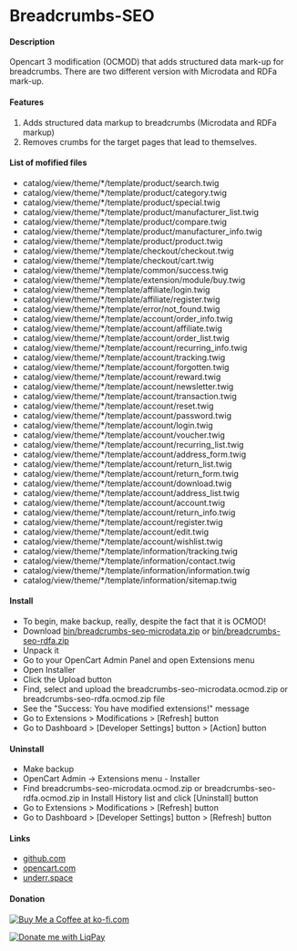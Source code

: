 # Breadcrumbs-SEO

#### Description
Opencart 3 modification (OCMOD) that adds structured data mark-up for breadcrumbs.
There are two different version with Microdata and RDFa mark-up.

#### Features
1. Adds structured data markup to breadcrumbs (Microdata and RDFa markup)
2. Removes crumbs for the target pages that lead to themselves.

#### List of mofified files
* catalog/view/theme/*/template/product/search.twig
* catalog/view/theme/*/template/product/category.twig
* catalog/view/theme/*/template/product/special.twig
* catalog/view/theme/*/template/product/manufacturer_list.twig
* catalog/view/theme/*/template/product/compare.twig
* catalog/view/theme/*/template/product/manufacturer_info.twig
* catalog/view/theme/*/template/product/product.twig
* catalog/view/theme/*/template/checkout/checkout.twig
* catalog/view/theme/*/template/checkout/cart.twig
* catalog/view/theme/*/template/common/success.twig
* catalog/view/theme/*/template/extension/module/buy.twig
* catalog/view/theme/*/template/affiliate/login.twig
* catalog/view/theme/*/template/affiliate/register.twig
* catalog/view/theme/*/template/error/not_found.twig
* catalog/view/theme/*/template/account/order_info.twig
* catalog/view/theme/*/template/account/affiliate.twig
* catalog/view/theme/*/template/account/order_list.twig
* catalog/view/theme/*/template/account/recurring_info.twig
* catalog/view/theme/*/template/account/tracking.twig
* catalog/view/theme/*/template/account/forgotten.twig
* catalog/view/theme/*/template/account/reward.twig
* catalog/view/theme/*/template/account/newsletter.twig
* catalog/view/theme/*/template/account/transaction.twig
* catalog/view/theme/*/template/account/reset.twig
* catalog/view/theme/*/template/account/password.twig
* catalog/view/theme/*/template/account/login.twig
* catalog/view/theme/*/template/account/voucher.twig
* catalog/view/theme/*/template/account/recurring_list.twig
* catalog/view/theme/*/template/account/address_form.twig
* catalog/view/theme/*/template/account/return_list.twig
* catalog/view/theme/*/template/account/return_form.twig
* catalog/view/theme/*/template/account/download.twig
* catalog/view/theme/*/template/account/address_list.twig
* catalog/view/theme/*/template/account/account.twig
* catalog/view/theme/*/template/account/return_info.twig
* catalog/view/theme/*/template/account/register.twig
* catalog/view/theme/*/template/account/edit.twig
* catalog/view/theme/*/template/account/wishlist.twig
* catalog/view/theme/*/template/information/tracking.twig
* catalog/view/theme/*/template/information/contact.twig
* catalog/view/theme/*/template/information/information.twig
* catalog/view/theme/*/template/information/sitemap.twig

#### Install
* To begin, make backup, really, despite the fact that it is OCMOD!
* Download [bin/breadcrumbs-seo-microdata.zip](https://github.com/underr-ua/oc3-breadcrumbs-seo/raw/master/bin/breadcrumbs-seo-microdata.zip) or [bin/breadcrumbs-seo-rdfa.zip](https://github.com/underr-ua/oc3-oc3-breadcrumbs-seo/raw/master/bin/breadcrumbs-seo-rdfa.zip)
* Unpack it
* Go to your OpenCart Admin Panel and open Extensions menu
* Open Installer
* Click the Upload button
* Find, select and upload the breadcrumbs-seo-microdata.ocmod.zip or breadcrumbs-seo-rdfa.ocmod.zip file
* See the "Success: You have modified extensions!" message
* Go to Extensions > Modifications > [Refresh] button
* Go to Dashboard > [Developer Settings] button > [Action] button

#### Uninstall
* Make backup
* OpenCart Admin -> Extensions menu - Installer
* Find breadcrumbs-seo-microdata.ocmod.zip or breadcrumbs-seo-rdfa.ocmod.zip in Install History list and click [Uninstall] button
* Go to Extensions > Modifications > [Refresh] button
* Go to Dashboard > [Developer Settings] button > [Refresh] button

#### Links
* [github.com](https://github.com/underr-ua/oc3-breadcrumbs-seo/)
* [opencart.com](https://www.opencart.com/index.php?route=marketplace/extension/info&extension_id=33396)
* [underr.space](https://underr.space/notes/projects/project-002.html)

#### Donation
<a href='https://ko-fi.com/X8X290YA' target='_blank'><img src='https://image.ibb.co/hmWnnc/kofi.png' border='0' alt='Buy Me a Coffee at ko-fi.com'/></a>

<a href='https://www.liqpay.ua/en/checkout/card/underr' target='_blank'><img src='https://image.ibb.co/nA3HoS/liqpay.png' border='0' alt='Donate me with LiqPay'/></a>
